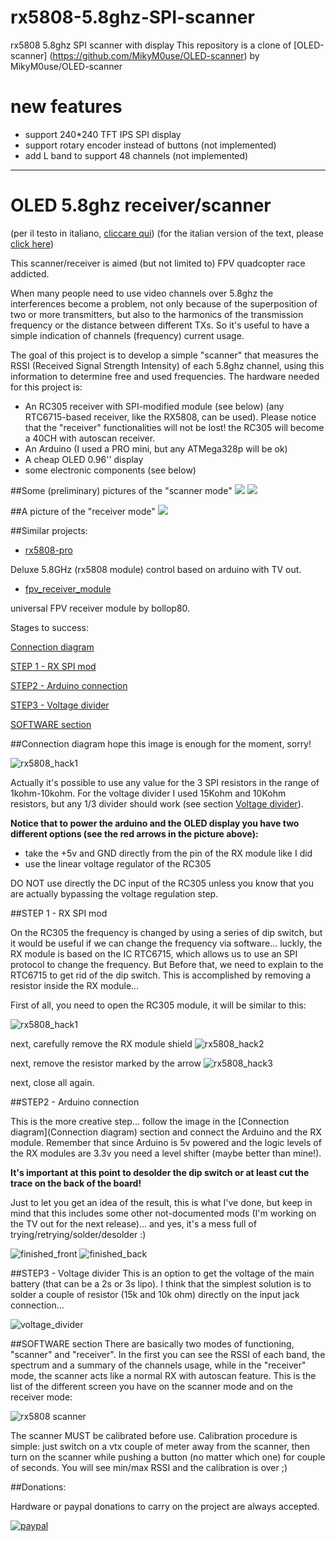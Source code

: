 # rx5808-5.8ghz-SPI-scanner
 rx5808 5.8ghz SPI scanner with display
 This repository is a clone of [OLED-scanner] (https://github.com/MikyM0use/OLED-scanner) by MikyM0use/OLED-scanner

# new features
* support 240*240 TFT IPS SPI display
* support rotary encoder instead of buttons (not implemented)
* add L band to support 48 channels (not implemented)

-------
# OLED 5.8ghz receiver/scanner

(per il testo in italiano, [cliccare qui](README_it.md))
(for the italian version of the text, please [click here](README_it.md))

This scanner/receiver is aimed (but not limited to) FPV quadcopter race addicted. 

When many people need to use video channels over 5.8ghz the interferences become a problem, 
not only because of the superposition of two or more transmitters, but also to the harmonics 
of the transmission frequency or the distance between different TXs. So it's useful to have 
a simple indication of channels (frequency) current usage.

The goal of this project is to develop a simple "scanner" that measures the RSSI (Received Signal Strength Intensity)
of each 5.8ghz channel, using this information to determine free and used frequencies.
The hardware needed for this project is:

* An RC305 receiver with SPI-modified module (see below) (any RTC6715-based receiver, like the RX5808, can be used).
Please notice that the "receiver" functionalities will not be lost! the RC305 will become a 40CH with autoscan receiver.
* An Arduino (I used a PRO mini, but any ATMega328p will be ok)
* A cheap OLED 0.96'' display
* some electronic components (see below)

##Some (preliminary) pictures of the "scanner mode"
<img src="/docs/summary_explained.jpg"  />
<img src="/docs/band_explained.jpg"  />

##A picture of the "receiver mode"
<img src="/docs/receiver_explained.jpg"  />

##Similar projects:

* [rx5808-pro](https://code.google.com/p/rx5808-pro/)

Deluxe 5.8GHz (rx5808 module) control based on arduino with TV out.

* [fpv_receiver_module](https://github.com/dollop80/fpv_receiver_module)

universal FPV receiver module by bollop80.

Stages to success:

[Connection diagram](#connection-diagram)

[STEP 1 - RX SPI mod](#step-1---rx-spi-mod)

[STEP2 - Arduino connection](#step2---arduino-connection)

[STEP3 - Voltage divider](#step3---voltage-divider)

[SOFTWARE section](#software-section)

##Connection diagram
hope this image is enough for the moment, sorry! 

![rx5808_hack1](/docs/connections_b1.jpg)

Actually it's possible to use any value for the 3 SPI resistors in the range of 1kohm-10kohm. 
For the voltage divider I used 15Kohm and 10Kohm resistors, but any 1/3 divider should work (see section [Voltage divider](#step3---voltage-divider)).

**Notice that to power the arduino and the OLED display you have two different options (see the red arrows in the picture above):**
* take the +5v and GND directly from the pin of the RX module like I did
* use the linear voltage regulator of the RC305

DO NOT use directly the DC input of the RC305 unless you know that you are actually bypassing the voltage regulation step.

##STEP 1 - RX SPI mod

On the RC305 the frequency is changed by using a series of dip switch, but it would be useful if we can change the frequency via software... luckly, the RX module is based on the IC RTC6715, which allows us to use an SPI protocol to change the frequency. But Before that, we need to explain to the RTC6715 to get rid of the dip switch. This is accomplished by removing a resistor inside the RX module...

First of all, you need to open the RC305 module, it will be similar to this:

![rx5808_hack1](/docs/RC305_nocase.jpg)

next, carefully remove the RX module shield
![rx5808_hack2](/docs/RC305_opened_original.jpg)

next, remove the resistor marked by the arrow
![rx5808_hack3](/docs/RC305_opened_arrow.jpg)

next, close all again.

##STEP2 - Arduino connection

This is the more creative step... follow the image in the [Connection diagram](Connection diagram) section and connect the Arduino and the RX module. Remember that since Arduino is 5v powered and the logic levels of the RX modules are 3.3v you need a level shifter (maybe better than mine!).

**It's important at this point to desolder the dip switch or at least cut the trace on the back of the board!**

Just to let you get an idea of the result, this is what I've done, but keep in mind that this includes some other not-documented mods (I'm working on the TV out for the next release)... and yes, it's a mess full of trying/retrying/solder/desolder :)


![finished_front](/docs/finished_front.jpg)
![finished_back](/docs/finished_back.jpg)

##STEP3 - Voltage divider
This is an option to get the voltage of the main battery (that can be a 2s or 3s lipo). I think that the simplest solution is to solder a couple of resistor (15k and 10k ohm) directly on the input jack connection...

![voltage_divider](/docs/voltage_divider.jpg)

##SOFTWARE section
There are basically two modes of functioning, "scanner" and "receiver". In the first you can see the RSSI of each band, the spectrum and a summary of the channels usage, while in the "receiver" mode, the scanner acts like a normal RX with autoscan feature. This is the list of the different screen you have on the scanner mode and on the receiver mode:

![rx5808 scanner](/docs/screen_list.jpg)

The scanner MUST be calibrated before use. Calibration procedure is simple: just switch on a vtx couple of meter away from the scanner, then turn on the scanner while pushing a button (no matter which one) for couple of seconds. You will see min/max RSSI and the calibration is over ;)

##Donations:

Hardware or paypal donations to carry on the project are always accepted.

[![paypal](https://www.paypalobjects.com/it_IT/IT/i/btn/btn_donateCC_LG.gif)](https://www.paypal.com/cgi-bin/webscr?cmd=_s-xclick&hosted_button_id=YKP2PH72RKPRY)
